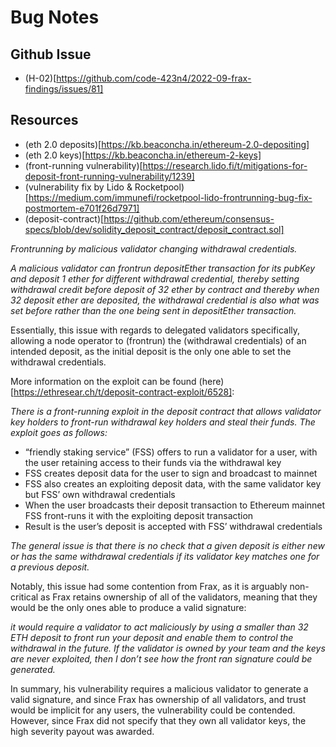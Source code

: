 # Bug Notes

## Github Issue
- (H-02)[https://github.com/code-423n4/2022-09-frax-findings/issues/81]

## Resources

- (eth 2.0 deposits)[https://kb.beaconcha.in/ethereum-2.0-depositing]
- (eth 2.0 keys)[https://kb.beaconcha.in/ethereum-2-keys]
- (front-running vulnerability)[https://research.lido.fi/t/mitigations-for-deposit-front-running-vulnerability/1239]
- (vulnerability fix by Lido & Rocketpool)[https://medium.com/immunefi/rocketpool-lido-frontrunning-bug-fix-postmortem-e701f26d7971]
- (deposit-contract)[https://github.com/ethereum/consensus-specs/blob/dev/solidity_deposit_contract/deposit_contract.sol]

*Frontrunning by malicious validator changing withdrawal credentials.*
<br>

*A malicious validator can frontrun depositEther transaction for its pubKey and deposit 1 ether for different withdrawal credential, thereby setting withdrawal credit before deposit of 32 ether by contract and thereby when 32 deposit ether are deposited, the withdrawal credential is also what was set before rather than the one being sent in depositEther transaction.*
<br>

Essentially, this issue with regards to delegated validators specifically, allowing a node operator to (frontrun) the (withdrawal credentials) of an intended deposit, as the initial deposit is the only one able to set the withdrawal credentials.

More information on the exploit can be found (here)[https://ethresear.ch/t/deposit-contract-exploit/6528]:
<br>

*There is a front-running exploit in the deposit contract that allows validator key holders to front-run withdrawal key holders and steal their funds. The exploit goes as follows:*

- “friendly staking service” (FSS) offers to run a validator for a user, with the user retaining access to their funds via the withdrawal key
- FSS creates deposit data for the user to sign and broadcast to mainnet
- FSS also creates an exploiting deposit data, with the same validator key but FSS’ own withdrawal credentials
- When the user broadcasts their deposit transaction to Ethereum mainnet FSS front-runs it with the exploiting deposit transaction
- Result is the user’s deposit is accepted with FSS’ withdrawal credentials

*The general issue is that there is no check that a given deposit is either new or has the same withdrawal credentials if its validator key matches one for a previous deposit.*
<br>

Notably, this issue had some contention from Frax, as it is arguably non-critical as Frax retains ownership of all of the validators, meaning that they would be the only ones able to produce a valid signature:
<br>

*it would require a validator to act maliciously by using a smaller than 32 ETH deposit to front run your deposit and enable them to control the withdrawal in the future. If the validator is owned by your team and the keys are never exploited, then I don’t see how the front ran signature could be generated.*

In summary, his vulnerability requires a malicious validator to generate a valid signature, and since Frax has ownership of all validators, and trust would be implicit for any users, the vulnerability could be contended. However, since Frax did not specify that they own all validator keys, the high severity payout was awarded.
